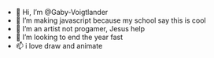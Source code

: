 - 👋 Hi, I’m @Gaby-Voigtlander
- 👀 I’m making javascript because my school say this is cool
- 🌱 I’m an artist not progamer, Jesus help
- 💞️ I’m looking to end the year fast
- 📫 i love draw and animate

<!---
Gaby-Voigtlander/Gaby-Voigtlander is a ✨ special ✨ repository because its `README.md` (this file) appears on your GitHub profile.
You can click the Preview link to take a look at your changes.
--->
